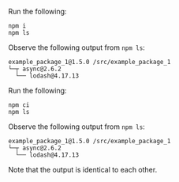 Run the following:
```
npm i
npm ls
```
Observe the following output from `npm ls`:
```
example_package_1@1.5.0 /src/example_package_1
└─┬ async@2.6.2
  └── lodash@4.17.13
```
Run the following:
```
npm ci
npm ls
```
Observe the following output from `npm ls`:
```
example_package_1@1.5.0 /src/example_package_1
└─┬ async@2.6.2
  └── lodash@4.17.13
```
Note that the output is identical to each other.
